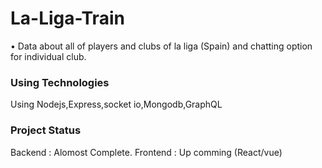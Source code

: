 # La-Liga-Train
• Data about all of players and clubs of la liga (Spain) and chatting option for individual club. 
### Using Technologies
Using Nodejs,Express,socket io,Mongodb,GraphQL

### Project Status 
Backend : Alomost Complete.
Frontend : Up comming (React/vue)
